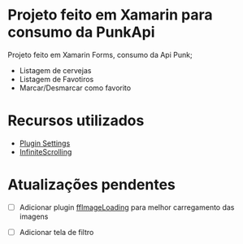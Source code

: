 # Projeto feito em Xamarin para consumo da PunkApi

Projeto feito em Xamarin Forms, consumo da Api Punk;

- Listagem de cervejas
- Listagem de Favotiros
- Marcar/Desmarcar como favorito

# Recursos utilizados

- [Plugin Settings](https://github.com/jamesmontemagno/SettingsPlugin)
- [InfiniteScrolling](https://github.com/mattleibow/InfiniteScrolling)

# Atualizações pendentes

- [ ] Adicionar plugin [ffImageLoading](https://github.com/luberda-molinet/FFImageLoading) para melhor carregamento das imagens
- [ ] Adicionar tela de filtro

